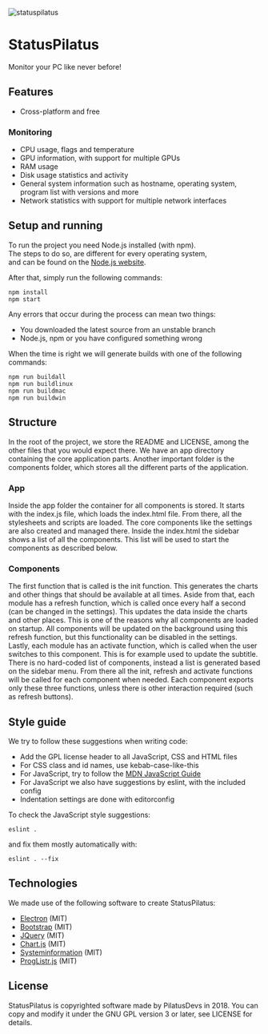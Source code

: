 ![statuspilatus](https://avatars1.githubusercontent.com/u/32306556)

# StatusPilatus

Monitor your PC like never before!

## Features

- Cross-platform and free

### Monitoring

- CPU usage, flags and temperature
- GPU information, with support for multiple GPUs
- RAM usage
- Disk usage statistics and activity
- General system information such as hostname, operating system, program list with versions and more
- Network statistics with support for multiple network interfaces

## Setup and running

To run the project you need Node.js installed (with npm).  
The steps to do so, are different for every operating system,  
and can be found on the [Node.js website](https://nodejs.org/en/).

After that, simply run the following commands:

```
npm install
npm start
```

Any errors that occur during the process can mean two things:

* You downloaded the latest source from an unstable branch
* Node.js, npm or you have configured something wrong

When the time is right we will generate builds with one of the following commands:

```
npm run buildall
npm run buildlinux
npm run buildmac
npm run buildwin
```

## Structure

In the root of the project, we store the README and LICENSE, among the other files that you would expect there. We have an app directory containing the core application parts. Another important folder is the components folder, which stores all the different parts of the application.

### App

Inside the app folder the container for all components is stored. It starts with the index.js file, which loads the index.html file. From there, all the stylesheets and scripts are loaded. The core components like the settings are also created and managed there. Inside the index.html the sidebar shows a list of all the components. This list will be used to start the components as described below.

### Components

The first function that is called is the init function. This generates the charts and other things that should be available at all times. Aside from that, each module has a refresh function, which is called once every half a second (can be changed in the settings). This updates the data inside the charts and other places. This is one of the reasons why all components are loaded on startup. All components will be updated on the background using this refresh function, but this functionality can be disabled in the settings. Lastly, each module has an activate function, which is called when the user switches to this component. This is for example used to update the subtitle. There is no hard-coded list of components, instead a list is generated based on the sidebar menu. From there all the init, refresh and activate functions will be called for each component when needed. Each component exports only these three functions, unless there is other interaction required (such as refresh buttons).

## Style guide

We try to follow these suggestions when writing code:

* Add the GPL license header to all JavaScript, CSS and HTML files
* For CSS class and id names, use kebab-case-like-this
* For JavaScript, try to follow the [MDN JavaScript Guide](https://developer.mozilla.org/en-US/docs/Web/JavaScript/Guide)
* For JavaScript we also have suggestions by eslint, with the included config
* Indentation settings are done with editorconfig

To check the JavaScript style suggestions:

`eslint .`

and fix them mostly automatically with:

`eslint . --fix`

## Technologies

We made use of the following software to create StatusPilatus:

* [Electron](https://github.com/electron/electron) (MIT)
* [Bootstrap](https://github.com/twbs/bootstrap) (MIT)
* [JQuery](https://github.com/jquery/jquery) (MIT)
* [Chart.js](https://github.com/chartjs/Chart.js) (MIT)
* [Systeminformation](https://github.com/sebhildebrandt/systeminformation) (MIT)
* [ProgListr.js](https://github.com/M4Yt/ProgListr.js) (MIT)

## License

StatusPilatus is copyrighted software made by PilatusDevs in 2018. You can copy and modify it under the GNU GPL version 3 or later, see LICENSE for details.
